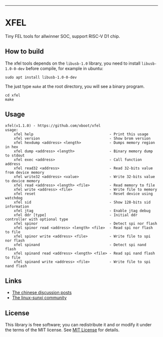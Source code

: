 

***
# XFEL
Tiny FEL tools for allwinner SOC, support RISC-V D1 chip.

## How to build

The xfel tools depends on the `libusb-1.0` library, you need to install `libusb-1.0-0-dev` before compile, for example in ubuntu:
```shell
sudo apt install libusb-1.0-0-dev
```

The just type `make` at the root directory, you will see a binary program.

```shell
cd xfel
make
```

## Usage

```
xfel(v1.1.0) - https://github.com/xboot/xfel
usage:
    xfel help                                   - Print this usage
    xfel version                                - Show brom version
    xfel hexdump <address> <length>             - Dumps memory region in hex
    xfel dump <address> <length>                - Binary memory dump to stdout
    xfel exec <address>                         - Call function address
    xfel read32 <address>                       - Read 32-bits value from device memory
    xfel write32 <address> <value>              - Write 32-bits value to device memory
    xfel read <address> <length> <file>         - Read memory to file
    xfel write <address> <file>                 - Write file to memory
    xfel reset                                  - Reset device using watchdog
    xfel sid                                    - Show 128-bits sid information
    xfel jtag                                   - Enable jtag debug
    xfel ddr [type]                             - Initial ddr controller with optional type
    xfel spinor                                 - Detect spi nor flash
    xfel spinor read <address> <length> <file>  - Read spi nor flash to file
    xfel spinor write <address> <file>          - Write file to spi nor flash
    xfel spinand                                - Detect spi nand flash
    xfel spinand read <address> <length> <file> - Read spi nand flash to file
    xfel spinand write <address> <file>         - Write file to spi nand flash
```

## Links

* [The chinese discussion posts](https://whycan.com/t_6546.html)
* [The  linux-sunxi community](http://sunxi.org/)

## License

This library is free software; you can redistribute it and or modify it under the terms of the MIT license. See [MIT License](LICENSE) for details.

